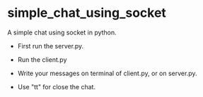 # simple_chat_using_socket
A simple chat using socket in python.

* First run the server.py.

* Run the client.py

* Write your messages on terminal of client.py, or on server.py.
* Use "tt" for close the chat.
